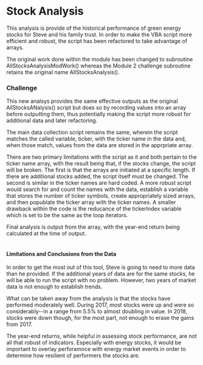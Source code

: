 # Stock Analysis
This analysis is provide of the historical performance of green energy stocks for Steve and his family trust. In order to make the VBA script more efficient and robust, the script has been refactored to take advantage of arrays.

The original work done within the module has been changed to subroutine  AllStocksAnalysisModWork() whereas the Module 2 challenge subroutine retains the original name AllStocksAnalysis(). <br/>

### Challenge

This new analsys provides the same effective outputs as the original AllStocksANalysis() script but does so by recording values into an array before outputting them, thus potentially making the script more robust for additional data and later refactoring.

The main data collection script remains the same, wherein the script matches the called variable, ticker, with the ticker name in the data and, when those match, values from the data are stored in the apprpriate array.

There are two primary limitations with the script as it and both pertain to the ticker name array, with the result being that, if the stocks change, the script will be broken. The first is that the arrays are initiated at a specific length. If there are additional stocks added, the script itself must be changed. The second is similar in the ticker names are hard coded. A more robust script would search for and count the names with the data, establish a variable that stores the number of ticker symbols, create appropriately sized arrays, and then popublate the ticker array with the ticker names. A smaller drawback within the code is the reducance of the tickerIndex variable which is set to be the same as the loop iterators.

Final analysis is output from the array, with the year-end return being calculated at the time of output. <br/><br/>

#### Limitations and Conclusions from the Data

In order to get the most out of this tool, Steve is going to need to more data than he provided. If the additional years of data are for the same stocks, he will be able to run the script with no problem. However, two years of market data is not enough to establish trends.

What can be taken away from the analysis is that the stocks have performed moderately well. During 2017, most stocks were up and were so considerably--in a range from 5.5% to almost doubling in value. In 2018, stocks were down though, for the most part, not enough to erase the gains from 2017.

The year-end returns, while helpful in assessing stock performance, are not all that robust of indicators. Especially with energy stocks, it would be important to overlay perforamnce with energy market events in order to determine how resilient of performers the stocks are.
